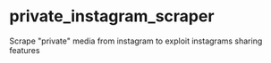 # private_instagram_scraper
Scrape "private" media from instagram to exploit instagrams sharing features
